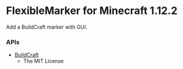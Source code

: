 # FlexibleMarker for Minecraft 1.12.2
Add a BuildCraft marker with GUI.

### APIs
* [BuildCraft](https://github.com/BuildCraft/BuildCraft)
  * The MIT License
